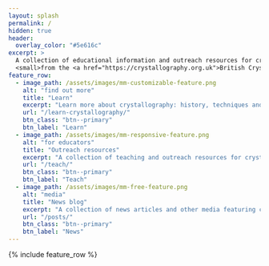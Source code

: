 ```yaml
---
layout: splash
permalink: /
hidden: true
header:
  overlay_color: "#5e616c"
excerpt: >
  A collection of educational information and outreach resources for crystallography<br />
  <small>from the <a href="https://crystallography.org.uk">British Crystallographic Association</a></small>
feature_row:
  - image_path: /assets/images/mm-customizable-feature.png
    alt: "find out more"
    title: "Learn"
    excerpt: "Learn more about crystallography: history, techniques and applications"
    url: "/learn-crystallography/"
    btn_class: "btn--primary"
    btn_label: "Learn"
  - image_path: /assets/images/mm-responsive-feature.png
    alt: "for educators"
    title: "Outreach resources"
    excerpt: "A collection of teaching and outreach resources for crystallography"
    url: "/teach/"
    btn_class: "btn--primary"
    btn_label: "Teach"
  - image_path: /assets/images/mm-free-feature.png
    alt: "media"
    title: "News blog"
    excerpt: "A collection of news articles and other media featuring crystallography"
    url: "/posts/"
    btn_class: "btn--primary"
    btn_label: "News"      
---
```


{% include feature_row %}